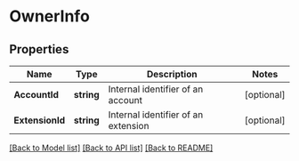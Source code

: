 # OwnerInfo

## Properties

Name | Type | Description | Notes
------------ | ------------- | ------------- | -------------
**AccountId** | **string** | Internal identifier of an account | [optional] 
**ExtensionId** | **string** | Internal identifier of an extension | [optional] 

[[Back to Model list]](../README.md#documentation-for-models) [[Back to API list]](../README.md#documentation-for-api-endpoints) [[Back to README]](../README.md)


